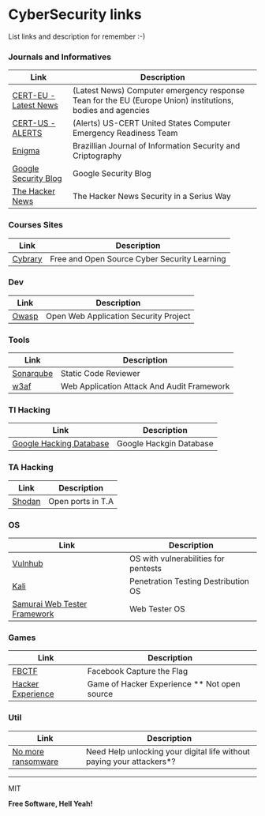 # CyberSecurity links

List links and description for remember :-)


### Journals and Informatives
| Link | Description |
| ------ | ------ |
| [CERT-EU - Latest News](https://cert.europa.eu/cert/filteredition/en/CERT-LatestNews.html) |(Latest News) Computer emergency response Tean for the EU (Europe Union) institutions, bodies and agencies |
| [CERT-US - ALERTS](https://www.us-cert.gov/ncas/alerts) | (Alerts) US-CERT United States Computer Emergency Readiness Team |
| [Enigma](https://enigma.unb.br/index.php/enigma)| Brazillian Journal of Information Security and Criptography |
| [Google Security Blog](https://security.googleblog.com/) | Google Security Blog | 
| [The Hacker News](http://thehackernews.com) | The Hacker News Security in a Serius Way | 

### Courses Sites
| Link | Description |
| ----- | ------ |
| [Cybrary](https://www.cybrary.it/) | Free and Open Source Cyber Security Learning |

### Dev
| Link | Description | 
| ------ | ------ |
| [Owasp](https://www.owasp.org) | Open Web Application Security Project |

### Tools
| Link | Description |
| ------ | ------ |
| [Sonarqube](https://www.sonarqube.org/) | Static Code Reviewer | 
| [w3af](http://w3af.org/) | Web Application Attack And Audit Framework |


### TI Hacking
| Link | Description |
| ------ | ------ |
| [Google Hacking Database](https://www.exploit-db.com/google-hacking-database/) | Google Hackgin Database |

### TA Hacking
| Link | Description | 
| ------ | ------ |
| [Shodan](https://www.shodan.io) | Open ports in T.A | 

### OS
| Link | Description | 
| ------ | ------ |
| [Vulnhub](https://www.vulnhub.com/) | OS with vulnerabilities for pentests |
| [Kali](https://www.kali.org/) | Penetration Testing Destribution OS |
| [Samurai Web Tester Framework](http://www.samurai-wtf.org/) | Web Tester OS |

### Games
| Link | Description |
| ------ | ------ | 
| [FBCTF](https://github.com/facebook/fbctf) | Facebook Capture the Flag | 
| [Hacker Experience](https://hackerexperience.com/) | Game of Hacker Experience ** Not open source | 

### Util
| Link | Description |
| ------ | ------ |
| [No more ransomware](https://www.nomoreransom.org/) | Need Help unlocking your digital life without paying your attackers*? |


----

MIT

**Free Software, Hell Yeah!**
